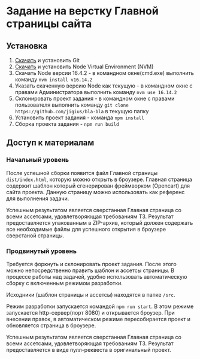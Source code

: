 # Задание на верстку Главной страницы сайта

## Установка 
1. [Скачать](https://git-scm.com/download/win) и установить Git
2. [Скачать](https://github.com/coreybutler/nvm-windows/releases/download/1.1.9/nvm-setup.exe) и установить Node Virtual Environment (NVM)
3. Скачать Node версии 16.4.2 - в командном окне(cmd.exe) выполнить команду `nvm install v16.14.2`
4. Указать скаченную версию Node как текущую - в командном окне с правами Администратора выполнить команду `nvm use 16.14.2`
5. Склонировать проект задания - в командном окне с правами пользователя выполнить команду `git clone https://github.com/jigius/bla-bla` в текущую папку
6. Установить проект задания - команда `npm install`
7. Сборка проекта задания - `npm run build`

## Доступ к материалам

### Начальный уровень 
После успешной сборки появится файл Главной страницы `dist/index.html`, которую можно открыть в броузере. Главная 
страница содержит шаблон который сгенерирован фреймворком (Opencart) для сайта проекта. Данную страницу можно 
использовать как референс для выполнения задачи. 

Успешным результатом является сверстанная Главная страница со всеми ассетсами, удовлетворяющая требованиям ТЗ.
Результат предоставляется упакованным в ZIP-архив, который должен содержать все необходимые файлы для успешного 
открытия в броузере сверстаной страницы.   

### Продвинутый уровень
Требуется форкнуть и склонировать проект задания. После этого можно непосредственно править шаблон и ассетсы страницы.
В процессе работы над задачей, удобно использовать автоматическую сборку с включенным режимом разработки.

Исходники (шаблон страницы и ассетсы) находятся в папке `/src`.

Режим разработки запускается командой `npm run start`. В этом режиме запускается http-сервер(порт 8080) и открывается
броузер. При внесении правок, в автоматическом режиме пересобирается проект и обновляется страница в
броузере.

Успешным результатом является сверстанная Главная страница со всеми ассетсами, удовлетворяющая требованиям ТЗ.
Результат предоставляется в виде пулл-реквеста в оригинальный проект. 
